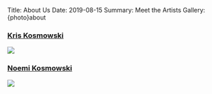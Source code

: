 Title: About Us
Date: 2019-08-15
Summary: Meet the Artists
Gallery: {photo}about
<style>.entry-title { padding-top: 1em; } #foots { padding-bottom: 1em }</style>

<div class="row">
  <div class="col-sm-6">

<a href="kris-kosmowski.html"><h3>Kris Kosmowski</h3></a>
<!--![]({photo}kris/abstract1.jpg)-->
<a href="kris-kosmowski.html"><img src="/photos/about/abstract1.jpg"></a>

  </div>
  <div class="col-sm-6">
<a href="noemi-kosmowski.html"><h3>Noemi Kosmowski</h3></a>
<!--![]({photo}noemi/white_horse.jpg)-->
<a href="noemi-kosmowski.html"><img src="/photos/about/white_horse.jpg"></a>

  </div>
</div>
